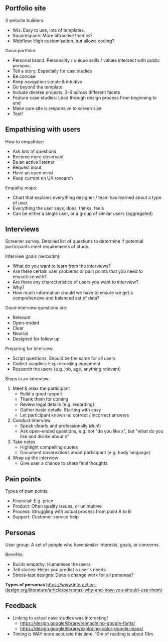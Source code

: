 ## Portfolio site

3 website builders:

- Wix: Easy to use, lots of templates.
- Squarespace: More attractive themes?
- Webflow: High customisation, but allows coding?

Good portfolio:

- Personal brand: Personality / unique skills / values intersect with public persona.
- Tell a story: Especially for cast studies
- Be concise
- Keep navigation simple & intuitive
- Go beyond the template
- Include diverse projects, 3-6 across different facets
- Feature case studies: Lead through design process from beginning to end
- Make sure site is responsive to screen size
- Test!

## Empathising with users

How to empathise:

- Ask lots of questions
- Become more observant
- Be an active listener
- Request input
- Have an open mind
- Keep current on UX research

Empathy maps:

- Chart that explains everything designer / team has learned about a type of user.
- Everything the user says, does, thinks, feels
- Can be either a single user, or a group of similar users (aggregated)

## Interviews

Screener survey: Detailed list of questions to determine if potential participants meet requirements of study.

Interview goals (verbatim):

- What do you want to learn from the interviews?
- Are there certain user problems or pain points that you need to empathize with?
- Are there any characteristics of users you want to interview?
- Why?
- How much information should we have to ensure we get a comprehensive and balanced set of data?

Good interview questions are:

- Relevant
- Open-ended
- Clear
- Neutral
- Designed for follow up

Preparing for interview:

- Script questions: Should be the same for all users
- Collect supplies: E.g. recording equipment
- Research the users (e.g. job, age, anything relevant)

Steps in an interview:

1. Meet & relax the participant
   - Build a good rapport
   - Thank them for coming
   - Review legal details (e.g. recording)
   - Gather basic details: Starting with easy
   - Let participant known no correct / incorrect answers
2. Conduct interview
   - Speak clearly and professionally (duh!)
   - Ask open-ended questions, e.g. not "do you like x", but "what do you like and dislike about x"
3. Take notes
   - Highlight compelling quotes
   - Document observations about participant (e.g. body language)
4. Wrap up the interview
   - Give user a chance to share final thoughts

## Pain points

Types of pain points:

- Financial: E.g. price
- Product: Often quality issues, or unintuitive
- Process: Struggling with actual process from point A to B
- Support: Customer service help   

## Personas

User group: A set of people who have similar interests, goals, or concerns.

Benefits:

- Builds empathy: Humanises the users
- Tell stories: Helps you predict a user's needs
- Stress-test designs: Does a change work for all personas?

**Types of personas** <https://www.interaction-design.org/literature/article/personas-why-and-how-you-should-use-them/>

## Feedback

- Linking to actual case studies was interesting!
  - <https://design.google/library/reimagining-google-fonts/>
  - <https://design.google/library/exploring-color-google-maps/>
- Timing is WAY more accurate this time. 10m of reading is about 10m.
